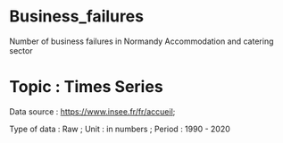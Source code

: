 # Business_failures
Number of business failures in Normandy Accommodation and catering sector

# Topic : Times Series

Data source : https://www.insee.fr/fr/accueil;

Type of data : Raw ;
Unit : in numbers ;
Period : 1990 - 2020
